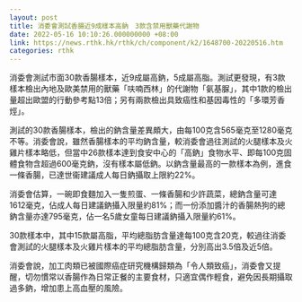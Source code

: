 ```yaml
---
layout: post
title: 消委會測試香腸近9成樣本高鈉　3款含禁用獸藥代謝物
date: 2022-05-16 10:10:26.000000000 +08:00
link: https://news.rthk.hk/rthk/ch/component/k2/1648700-20220516.htm
categories: rthk
---
```


消委會測試市面30款香腸樣本，近9成屬高鈉，5成屬高脂。測試更發現，有3款樣本檢出內地及歐美禁用的獸藥「呋喃西林」的代謝物「氨基脲」，其中1款的檢出量超出歐盟的行動參考點13倍；另有兩款檢出具致癌性和基因毒性的「多環芳香烴」。

測試的30款香腸樣本，檢出的鈉含量差異頗大，由每100克含565毫克至1280毫克不等。消委會說，雖然香腸樣本的平均鈉含量，較消委會過往測試的火腿樣本及火雞片樣本略低，但當中26款樣本達到食安中心的「高鈉」食物水平、即每100克固體食物含超過600毫克鈉，沒有樣本屬低鈉。以鈉含量最高的一款樣本為例，進食一條香腸，已達世衞建議成人每日鈉攝取上限約22%。

消委會估算，一碗即食麵加入一隻煎蛋、一條香腸和少許蔬菜，總鈉含量可達1612毫克，佔成人每日建議鈉攝入限量約81%；而一份添加醬汁的香腸熱狗的總鈉含量亦達795毫克，佔一名5歲女童每日建議鈉攝入限量約61%。

30款樣本中，其中15款屬高脂，平均總脂肪含量達每100克含20克，較過往消委會測試的火腿樣本及火雞片樣本的平均總脂肪含量，分別高出3.5倍及近5倍。

消委會說，加工肉類已被國際癌症研究機構歸類為「令人類致癌」，消委會又提醒，切勿慣常以香腸作為日常正餐的主要食材，只適宜偶作輕食，避免因長期攝取過多鈉，增加患上高血壓的風險。
